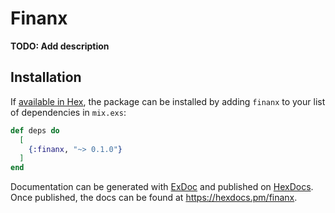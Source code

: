 # Finanx

**TODO: Add description**

## Installation

If [available in Hex](https://hex.pm/docs/publish), the package can be installed
by adding `finanx` to your list of dependencies in `mix.exs`:

```elixir
def deps do
  [
    {:finanx, "~> 0.1.0"}
  ]
end
```

Documentation can be generated with [ExDoc](https://github.com/elixir-lang/ex_doc)
and published on [HexDocs](https://hexdocs.pm). Once published, the docs can
be found at <https://hexdocs.pm/finanx>.

